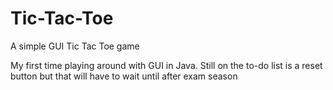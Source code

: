 # Tic-Tac-Toe
A simple GUI Tic Tac Toe game


My first time playing around with GUI in Java. Still on the to-do list is a reset button but that will have to wait until after exam season
